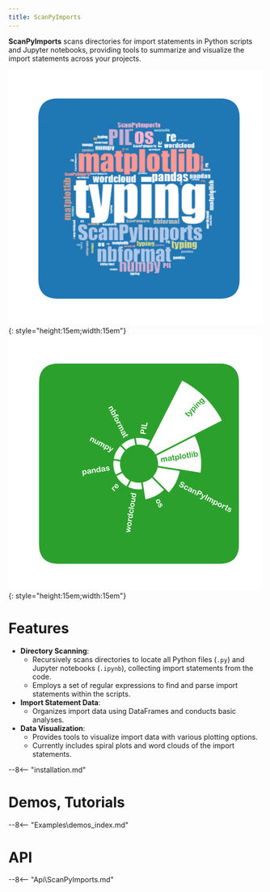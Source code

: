 ```yaml
---
title: ScanPyImports
---
```

<!-- hide title -->
<style>
  .md-typeset h1,
  .md-content__button {
    display: none;
  }
</style>
**ScanPyImports** scans directories for import statements in Python scripts and Jupyter notebooks, providing tools to summarize and visualize the import statements across your projects.


![](img\cloud_plot.svg){: style="height:15em;width:15em"}
![](img\spiral_plot.svg){: style="height:15em;width:15em"}

# Features
- **Directory Scanning**:
    - Recursively scans directories to locate all Python files (`.py`) and Jupyter notebooks (`.ipynb`), collecting import statements from the code.
    - Employs a set of regular expressions to find and parse import statements within the scripts.
- **Import Statement Data**:
    - Organizes import data using DataFrames and conducts basic analyses.
- **Data Visualization**:
    - Provides tools to visualize import data with various plotting options.
    - Currently includes spiral plots and word clouds of the import statements.

--8<-- "installation.md"

# Demos, Tutorials
--8<-- "Examples\demos_index.md"

# API
--8<-- "Api\ScanPyImports.md"
 
 